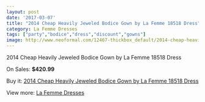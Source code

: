 ```yaml
---
layout: post
date: '2017-03-07'
title: "2014 Cheap Heavily Jeweled Bodice Gown by La Femme 18518 Dress"
category: La Femme Dresses
tags: ["party","bodice","dress","discount","gowns"]
image: http://www.neoformal.com/12467-thickbox_default/2014-cheap-heavily-jeweled-bodice-gown-by-la-femme-18518-dress.jpg
---
```

2014 Cheap Heavily Jeweled Bodice Gown by La Femme 18518 Dress

On Sales: **$420.99**
<a href="https://www.neoformal.com/en/la-femme-dresses-2014/4408-2014-cheap-heavily-jeweled-bodice-gown-by-la-femme-18518-dress.html"><amp-img layout="responsive" width="600" height="600" src="//www.neoformal.com/12467-thickbox_default/2014-cheap-heavily-jeweled-bodice-gown-by-la-femme-18518-dress.jpg" alt="2014 Cheap Heavily Jeweled Bodice Gown by La Femme 18518 Dress 0" /></a>
<a href="https://www.neoformal.com/en/la-femme-dresses-2014/4408-2014-cheap-heavily-jeweled-bodice-gown-by-la-femme-18518-dress.html"><amp-img layout="responsive" width="600" height="600" src="//www.neoformal.com/12469-thickbox_default/2014-cheap-heavily-jeweled-bodice-gown-by-la-femme-18518-dress.jpg" alt="2014 Cheap Heavily Jeweled Bodice Gown by La Femme 18518 Dress 1" /></a>
<a href="https://www.neoformal.com/en/la-femme-dresses-2014/4408-2014-cheap-heavily-jeweled-bodice-gown-by-la-femme-18518-dress.html"><amp-img layout="responsive" width="600" height="600" src="//www.neoformal.com/12468-thickbox_default/2014-cheap-heavily-jeweled-bodice-gown-by-la-femme-18518-dress.jpg" alt="2014 Cheap Heavily Jeweled Bodice Gown by La Femme 18518 Dress 2" /></a>

Buy it: [2014 Cheap Heavily Jeweled Bodice Gown by La Femme 18518 Dress](https://www.neoformal.com/en/la-femme-dresses-2014/4408-2014-cheap-heavily-jeweled-bodice-gown-by-la-femme-18518-dress.html "2014 Cheap Heavily Jeweled Bodice Gown by La Femme 18518 Dress")

View more: [La Femme Dresses](https://www.neoformal.com/en/56-la-femme-dresses-2014 "La Femme Dresses")
